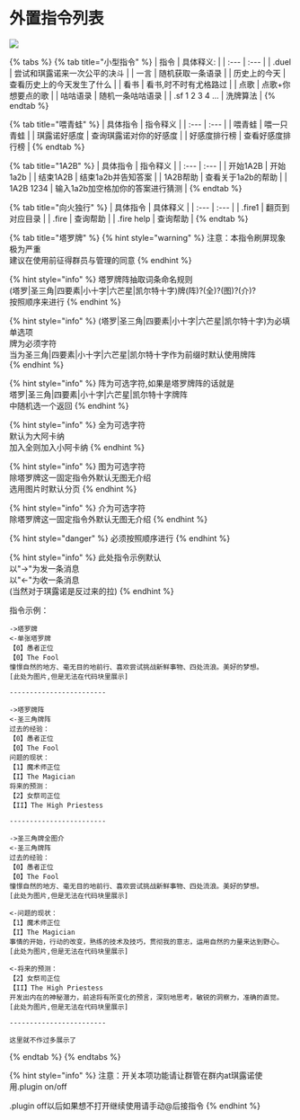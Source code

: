 # 外置指令列表

![](.gitbook/assets/⑨.png)

{% tabs %}
{% tab title="小型指令" %}
| 指令 | 具体释义: |
| :--- | :--- |
| .duel | 尝试和琪露诺来一次公平的决斗 |
| 一言 | 随机获取一条语录 |
| 历史上的今天 | 查看历史上的今天发生了什么 |
| 看书 | 看书,时不时有尤格路过 |
| 点歌 | 点歌+你想要点的歌 |
| 咕咕语录 | 随机一条咕咕语录 |
| .sf 1 2 3 4 ... | 洗牌算法 |
{% endtab %}

{% tab title="喂青蛙" %}
| 具体指令 | 指令释义 |
| :--- | :--- |
| 喂青蛙 | 喂一只青蛙 |
| 琪露诺好感度 | 查询琪露诺对你的好感度 |
| 好感度排行榜 | 查看好感度排行榜 |
{% endtab %}

{% tab title="1A2B" %}
| 具体指令 | 指令释义 |
| :--- | :--- |
| 开始1A2B | 开始1a2b |
| 结束1A2B | 结束1a2b并告知答案 |
| 1A2B帮助 | 查看关于1a2b的帮助 |
| 1A2B 1234 | 输入1a2b加空格加你的答案进行猜测 |
{% endtab %}

{% tab title="向火独行" %}
| 具体指令 | 具体释义 |
| :--- | :--- |
| .fire1 | 翻页到对应目录 |
| .fire | 查询帮助 |
| .fire help | 查询帮助 |
{% endtab %}

{% tab title="塔罗牌" %}
{% hint style="warning" %}
注意：本指令刷屏现象极为严重    
建议在使用前征得群员与管理的同意
{% endhint %}

{% hint style="info" %}
塔罗牌阵抽取词条命名规则    
\(塔罗\|圣三角\|四要素\|小十字\|六芒星\|凯尔特十字\)牌\(阵\)?\(全\)?\(图\)?\(介\)?    
按照顺序来进行
{% endhint %}

{% hint style="info" %}
\(塔罗\|圣三角\|四要素\|小十字\|六芒星\|凯尔特十字\)为必填单选项    
牌为必须字符    
当为圣三角\|四要素\|小十字\|六芒星\|凯尔特十字作为前缀时默认使用牌阵    
{% endhint %}

{% hint style="info" %}
阵为可选字符,如果是塔罗牌阵的话就是    
塔罗\|圣三角\|四要素\|小十字\|六芒星\|凯尔特十字牌阵    
中随机选一个返回
{% endhint %}

{% hint style="info" %}
全为可选字符    
默认为大阿卡纳    
加入全则加入小阿卡纳
{% endhint %}

{% hint style="info" %}
图为可选字符    
除塔罗牌这一固定指令外默认无图无介绍    
选用图片时默认分页
{% endhint %}

{% hint style="info" %}
介为可选字符    
除塔罗牌这一固定指令外默认无图无介绍
{% endhint %}

{% hint style="danger" %}
必须按照顺序进行
{% endhint %}

{% hint style="info" %}
此处指令示例默认    
以"-&gt;"为发一条消息    
以"&lt;-"为收一条消息    
\(当然对于琪露诺是反过来的拉\)
{% endhint %}

指令示例：

```text
->塔罗牌
<-单张塔罗牌
【0】愚者正位
【0】The Fool
憧憬自然的地方、毫无目的地前行、喜欢尝试挑战新鲜事物、四处流浪。美好的梦想。
[此处为图片,但是无法在代码块里展示]

------------------------

->塔罗牌阵
<-圣三角牌阵
过去的经验：
【0】愚者正位
【0】The Fool
问题的现状：
【1】魔术师正位
【I】The Magician
将来的预测：
【2】女祭司正位
【II】The High Priestess

------------------------

->圣三角牌全图介
<-圣三角牌阵
过去的经验：
【0】愚者正位
【0】The Fool
憧憬自然的地方、毫无目的地前行、喜欢尝试挑战新鲜事物、四处流浪。美好的梦想。
[此处为图片,但是无法在代码块里展示]

<-问题的现状：
【1】魔术师正位
【I】The Magician
事情的开始，行动的改变，熟练的技术及技巧，贯彻我的意志，运用自然的力量来达到野心。
[此处为图片,但是无法在代码块里展示]

<-将来的预测：
【2】女祭司正位
【II】The High Priestess
开发出内在的神秘潜力，前途将有所变化的预言，深刻地思考，敏锐的洞察力，准确的直觉。
[此处为图片,但是无法在代码块里展示]

------------------------

这里就不作过多展示了
```
{% endtab %}
{% endtabs %}

{% hint style="info" %}
注意：开关本项功能请让群管在群内at琪露诺使用.plugin on/off

.plugin off以后如果想不打开继续使用请手动@后接指令
{% endhint %}

